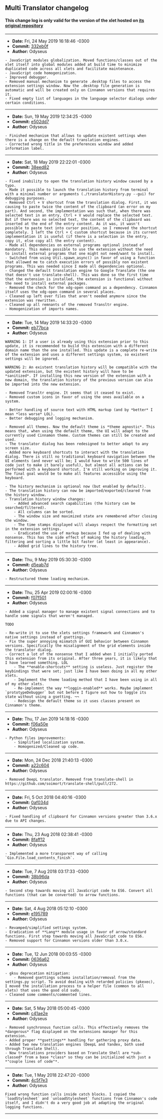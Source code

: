 ## Multi Translator changelog

#### This change log is only valid for the version of the xlet hosted on [its original repository](https://gitlab.com/Odyseus/CinnamonTools)

***

- **Date:** Fri, 24 May 2019 16:18:46 -0300
- **Commit:** [332eb0f](https://gitlab.com/Odyseus/CinnamonTools/commit/332eb0f)
- **Author:** Odyseus

```
- JavaScript modules globalization. Moved functions/classes out of the xlet itself into global modules added at build time to minimize duplicated code across all xlets and facilitate maintenance.
- JavaScript code homogenization.
- Improved debugger.
- Removed manual mechanism to generate .desktop files to access the extension settings window. Now the .desktop file generation is automatic and will be created only on Cinnamon versions that requires it.
- Fixed empty list of languages in the language selector dialogs under certain conditions.

```

***

- **Date:** Sun, 19 May 2019 12:34:25 -0300
- **Commit:** [e502dd7](https://gitlab.com/Odyseus/CinnamonTools/commit/e502dd7)
- **Author:** Odyseus

```
- Finished mechanism that allows to update existent settings when there is a change on the default translation engines.
- Corrected wrong title in the preferences window and added information label.

```

***

- **Date:** Sat, 18 May 2019 22:22:01 -0300
- **Commit:** [38eed82](https://gitlab.com/Odyseus/CinnamonTools/commit/38eed82)
- **Author:** Odyseus

```
- Fixed inability to open the translation history window caused by a typo.
- Made it possible to launch the translation history from terminal with a minimal number or arguments (./translatorHistory.py --gui) for debugging purposes.
- Removed Ctrl + V shortcut from the translation dialog. First, it was causing to paste twice the content of the clipboard (an error on my part). And second, the implementation was such that, when there was selected text in an entry, Ctrl + V would replace the selected text. But if there was no selected text, the content of the clipboard was inserted at the end of the entry content. As it was, it wasn't possible to paste text into cursor position, so I removed the shortcut completely. I left the Ctrl + C custom shortcut because in its current implementation it is useful (if there is a selection in the entry, copy it, else copy all the entry content).
- Made all dependencies on external programs optional instead of mandatory. This makes possible to use the extension without the need to install external programs that one might not need/want to install.
- Switched from using Util.spawn_async() in favor of using a function that allowed me to catch execution errors of possibly non existent programs. This was needed since I made all dependencies optional.
- Changed the default translation engine to Google Translate (the one that doesn't use translate-shell). This was done so the first time that the extension is installed, the extension is functional without the need to install external packages.
- Removed the check for the xdg-open command as a dependency. Cinnamon itself uses the xdg-open command in several places.
- Cleaned up left over files that aren't needed anymore since the extension was rewritten.
- Cleaned up all remnants of the removed Transltr engine.
- Homogenization of imports names.

```

***

- **Date:** Tue, 14 May 2019 14:33:20 -0300
- **Commit:** [eb77bca](https://gitlab.com/Odyseus/CinnamonTools/commit/eb77bca)
- **Author:** Odyseus

```
WARNING 1: If a user is already using this extension prior to this update, it is recommended to build this extension with a different domain name than the one installed. This update is a complete re-write of the extension and uses a different settings system, so existent settings will be ignored.

WARNING 2: An existent translation history will be compatible with the updated extension, but the existent history will have to be *sanitized*. If installing this new version of the extension with a new domain, the translation history of the previous version can also be imported into the new extension.

- Removed Transltr engine. It seems that it ceased to exist.
- Removed custom icons in favor of using the ones available on a system.

- Better handling of source text with HTML markup (and by *better* I mean *less worse* LOL).
- Better debugging and logging mechanism.

- Removed all themes. Now the default theme is *theme agnostic*. This means that, when using the default theme, the UI will adapt to the currently used Cinnamon theme. Custom themes can still be created and used.
- The translator dialog has been redesigned to better adapt to any screen size.
- Added more keyboard shortcuts to interact with the translation dialog. There is still no traditional keyboard navigation between the UI elements (and never will be; I would have to write 500 lines of code just to make it barely useful), but almost all actions can be performed with a keyboard shortcut. I'm still working on improving it. The final goal would be to make all features accessible using the keyboard.

- The history mechanism is optional now (but enabled by default).
- The translation history can now be imported/exported/cleared from the history window.
- Translation history window changes:
    - Added advanced search capabilities (the history can be searched/filtered).
    - All columns can be sorted.
    - The window size and maximized state are remembered after closing the window.
    - The time stamps displayed will always respect the formatting set in the extension settings.
    - Eradicated the use of markup because I fed up of dealing with nonsense. This has the side effect of making the history loading, filtering and sorting a little bit faster (at least in appearance).
    - Added grid lines to the history tree.

```

***

- **Date:** Thu, 9 May 2019 05:30:30 -0300
- **Commit:** [d5eab7d](https://gitlab.com/Odyseus/CinnamonTools/commit/d5eab7d)
- **Author:** Odyseus

```
- Restructured theme loading mechanism.

```

***

- **Date:** Thu, 25 Apr 2019 02:00:16 -0300
- **Commit:** [f07f501](https://gitlab.com/Odyseus/CinnamonTools/commit/f07f501)
- **Author:** Odyseus

```
- Added a signal manager to manage existent signal connections and to handle some signals that weren't managed.

TODO

- Re-write it to use the xlets settings framework and Cinnamon's native settings instead of gsettings.
- Fix the super annoying mismatch of GUI behavior between Cinnamon versions. Specifically the misalignment of the grid elements inside the translator dialog.
- Correct a lot of the nonsense that I added when I initially ported this extension from its original. After three years, it is likely that I have learned something. LOL
    - The **enable-shortcuts** setting is useless. Just register the keybindings that were set; just like I have been doing in all my other xlets.
    - Implement the theme loading method that I have been using in all of my other xlets.
    - Re-implement the way **loggin-enabled** works. Maybe implement `prototypeDebugger` but not before I figure out how to toggle its state without using a gsetting. ¬¬
    - Redesign the default theme so it uses classes present on Cinnamon's theme.

```

***

- **Date:** Thu, 17 Jan 2019 14:18:16 -0300
- **Commit:** [f06a50e](https://gitlab.com/Odyseus/CinnamonTools/commit/f06a50e)
- **Author:** Odyseus

```
- Python files improvements:
    - Simplified localization system.
    - Homogenized/Cleaned up code.

```

***

- **Date:** Mon, 24 Dec 2018 21:40:13 -0300
- **Commit:** [a22c604](https://gitlab.com/Odyseus/CinnamonTools/commit/a22c604)
- **Author:** Odyseus

```
- Removed DeepL translator. Removed from translate-shell in https://github.com/soimort/translate-shell/pull/272.

```

***

- **Date:** Fri, 5 Oct 2018 04:40:16 -0300
- **Commit:** [0af034d](https://gitlab.com/Odyseus/CinnamonTools/commit/0af034d)
- **Author:** Odyseus

```
- Fixed handling of clipboard for Cinnamon versions greater than 3.6.x due to API changes.

```

***

- **Date:** Thu, 23 Aug 2018 02:38:41 -0300
- **Commit:** [8faff12](https://gitlab.com/Odyseus/CinnamonTools/commit/8faff12)
- **Author:** Odyseus

```
- Implemented a more transparent way of calling `Gio.File.load_contents_finish`.

```

***

- **Date:** Tue, 7 Aug 2018 03:17:33 -0300
- **Commit:** [38b96da](https://gitlab.com/Odyseus/CinnamonTools/commit/38b96da)
- **Author:** Odyseus

```
- Second step towards moving all JavaScript code to ES6. Convert all functions (that can be converted) to arrow functions.

```

***

- **Date:** Sat, 4 Aug 2018 05:12:10 -0300
- **Commit:** [e195789](https://gitlab.com/Odyseus/CinnamonTools/commit/e195789)
- **Author:** Odyseus

```
- Revamped/simplified settings system.
- Eradication of **Lang** module usage in favor of arrow/standard functions. First step towards moving all JavaScript code to ES6.
- Removed support for Cinnamon versions older than 3.0.x.

```

***

- **Date:** Tue, 12 Jun 2018 00:03:55 -0300
- **Commit:** [0636a62](https://gitlab.com/Odyseus/CinnamonTools/commit/0636a62)
- **Author:** Odyseus

```
- gksu deprecation mitigation:
    - Removed gsettings schema installation/removal from the settings.py script. To avoid dealing with retarded policies (pkexec), I moved the installation process to a helper file (common to all xlets) that uses the good old sudo.
- Cleaned some comments/commented lines.

```

***

- **Date:** Sat, 5 May 2018 05:00:45 -0300
- **Commit:** [c41ae2e](https://gitlab.com/Odyseus/CinnamonTools/commit/c41ae2e)
- **Author:** Odyseus

```
- Removed synchronous function calls. This effectively removes the *dangerous* flag displayed on the extensions manager for this extension.
- Added proper **gsettings** handling for gathering proxy data.
- Added two new translation engines (DeepL and Yandex, both used through Translate Shell).
- Now translations providers based on Translate Shell are *sub-classed* from a base *class* so they can be initialized with just a *"couple lines of code"*.

```

***

- **Date:** Tue, 1 May 2018 22:47:20 -0300
- **Commit:** [4c5f7e3](https://gitlab.com/Odyseus/CinnamonTools/commit/4c5f7e3)
- **Author:** Odyseus

```
Fixed wrong function calls inside catch blocks. I copied the `loadStylesheet` and `unloadStylesheet` functions from Cinnamon's code itself, and I didn't do a very good job at adapting the original logging functions.

```

***
